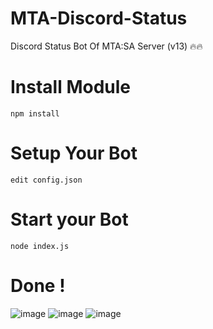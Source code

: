 # MTA-Discord-Status
Discord Status Bot Of MTA:SA Server (v13) 🔥🔥

# Install Module 
`npm install`

# Setup Your Bot
`edit config.json`

# Start your Bot
`node index.js`
# Done !
![image](https://user-images.githubusercontent.com/67291533/133821937-6e0033fd-dada-464e-afbf-2830c31498c6.png)
![image](https://user-images.githubusercontent.com/67291533/133822039-65dba1af-cf1c-4ae7-a03a-47cc1c4bc78f.png)
![image](https://user-images.githubusercontent.com/67291533/133822071-22b0a16a-6a06-4dd5-b88f-33badf69edfe.png)
